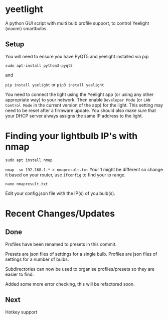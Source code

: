 # yeetlight
A python GUI script with multi bulb profile support, to control Yeelight (xiaomi) smartbulbs.

## Setup

You will need to ensure you have PyQT5 and yeelight installed via pip

`sudo apt-install python3-pyqt5`

and

`pip install yeelight` or `pip3 install yeelight`

You need to connect the light using the Yeelight app (or using any other appropriate way) to your network. Then enable `Developer Mode` (or `LAN Control Mode` in the current version of the app) for the light. This setting may need to be reset after a firmware update. You should also make sure that your DHCP server always assigns the same IP address to the light.

# Finding your lightbulb IP's with nmap

`sudo apt install nmap`

`nmap -sn 192.168.1.* > nmapresult.txt` Your 1 might be different so change it based on your router, use `ifconfig` to find your ip range.

`nano nmapresult.txt`

Edit your config.json file with the IP(s) of you bulb(s).

# Recent Changes/Updates

## Done
Profiles have been renamed to presets in this commit.

Presets are json files of settings for a single bulb. Profiles are json files of settings for a number of bulbs.

Subdirectories can now be used to organise profiles/presets so they are easier to find.

Added some more error checking, this will be refactored soon.

## Next

Hotkey support 

